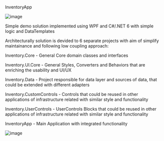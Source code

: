 InventoryApp 

![image](https://github.com/AndreasDeveloperCS/InventoryApp/assets/38625058/6812edb8-38d4-4537-8f9d-69ac8ca5ad48)

Simple demo solution implemented using WPF and C#/.NET 6 with simple logic and DataTemplates


Architecturally solution is devided to 6 separate projects with aim of simplify maintainance and following low coupling approach:


Inventory.Core - General Core domain classes and interfaces


Inventory.UI.Core - General Styles, Converters and Behaviors that are enriching the usability and UI/UX


Inventory.Data - Project responsible for data layer and sources of data, that could be extended with different adapters


Inventory.CustomControls - Controls that could be reused in other applications of infrastructure related with similar style and functionality


Inventory.UserControls - UserControls Blocks that could be reused in other applications of infrastructure related with similar style and functionality 


InventoryApp - Main Application with integrated functionality 

![image](https://github.com/AndreasDeveloperCS/InventoryApp/assets/38625058/486eb20a-7a46-448f-b495-4fa07df28140)
